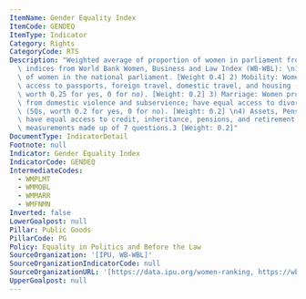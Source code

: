 ```yaml
---
ItemName: Gender Equality Index
ItemCode: GENDEQ
ItemType: Indicator
Category: Rights
CategoryCode: RTS
Description: "Weighted average of proportion of women in parliament from IPU and 3\
  \ indices from World Bank Women, Business and Law Index (WB-WBL): \n1) Percentage\
  \ of women in the national parliament. [Weight 0.4] 2) Mobility: Women have equal\
  \ access to passports, foreign travel, domestic travel, and housing (4 Q’s, each\
  \ worth 0.25 for yes, 0 for no). [Weight: 0.2] 3) Marriage: Women protected by law\
  \ from domestic violence and subservience; have equal access to divorce and remarriage.\
  \ (5Qs, worth 0.2 for yes, 0 for no). [Weight: 0.2] \n4) Assets, Pensions: Women\
  \ have equal access to credit, inheritance, pensions, and retirement. Combines two\
  \ measurements made up of 7 questions.3 [Weight: 0.2]"
DocumentType: IndicatorDetail
Footnote: null
Indicator: Gender Equality Index
IndicatorCode: GENDEQ
IntermediateCodes:
  - WMPLMT
  - WMMOBL
  - WMMARR
  - WMFNMN
Inverted: false
LowerGoalpost: null
Pillar: Public Goods
PillarCode: PG
Policy: Equality in Politics and Before the Law
SourceOrganization: '[IPU, WB-WBL]'
SourceOrganizationIndicatorCode: null
SourceOrganizationURL: '[https://data.ipu.org/women-ranking, https://wbl.worldbank.org/en/wbl-data]'
UpperGoalpost: null
---
```


